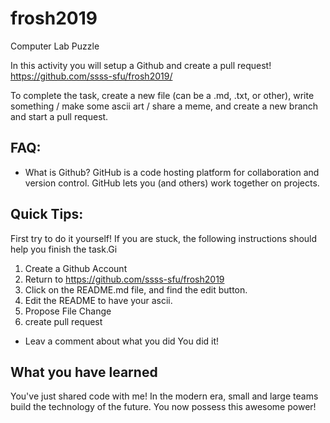 # frosh2019
Computer Lab Puzzle

In this activity you will setup a Github and create a pull request!
https://github.com/ssss-sfu/frosh2019/

To complete the task, create a new file (can be a .md, .txt, or other), write something / make some ascii art / share a meme, and create a new branch and start a pull request. 

## FAQ:
- What is Github?
GitHub is a code hosting platform for collaboration and version control.
GitHub lets you (and others) work together on projects.

## Quick Tips: 
First try to do it yourself! If you are stuck, the following instructions should help you finish the task.Gi
1. Create a Github Account
2. Return to https://github.com/ssss-sfu/frosh2019
3. Click on the README.md file, and find the edit button. 
4. Edit the README to have your ascii.
5. Propose File Change 
6. create pull request
 - Leav a comment about what you did
 You did it! 
 
 ## What you have learned
 You've just shared code with me! In the modern era, small and large teams build the technology of the future. You now possess this awesome power!
